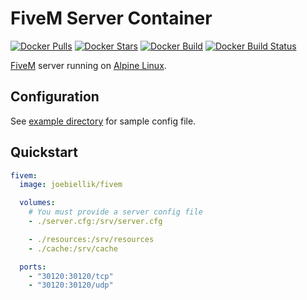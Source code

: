 # FiveM Server Container

[![Docker Pulls](https://img.shields.io/docker/pulls/greenleafrp/fivem.svg)](https://hub.docker.com/r/greenleafrp/fivem/)
[![Docker Stars](https://img.shields.io/docker/stars/greenleafrp/fivem.svg)](https://hub.docker.com/r/greenleafrp/fivem/)
[![Docker Build](https://img.shields.io/docker/automated/greenleafrp/fivem.svg)](https://hub.docker.com/r/greenleafrp/fivem/)
[![Docker Build Status](https://img.shields.io/docker/build/greenleafrp/fivem.svg)](https://hub.docker.com/r/greenleafrp/fivem/)

[FiveM](https://fivem.net/) server running on [Alpine Linux](https://hub.docker.com/_/alpine/).

## Configuration

See [example directory](https://github.com/greenleafrp/docker-fivem/tree/master/example) for sample config file.

## Quickstart

```yml
fivem:
  image: joebiellik/fivem

  volumes:
    # You must provide a server config file
    - ./server.cfg:/srv/server.cfg

    - ./resources:/srv/resources
    - ./cache:/srv/cache

  ports:
    - "30120:30120/tcp"
    - "30120:30120/udp"
```
